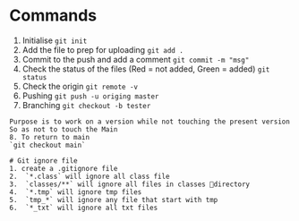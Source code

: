 # Commands
1. Initialise
`git init`
2. Add the file to prep for uploading 
`git add .`
3. Commit to the push and add a comment
`git commit -m "msg"`
4. Check the status of the files (Red = not added, Green = added)
`git status`
5. Check the origin 
`git remote -v`
6. Pushing
`git push -u origing master`
7. Branching
`git checkout -b tester`
```
Purpose is to work on a version while not touching the present version
So as not to touch the Main
8. To return to main
`git checkout main`

# Git ignore file
1. create a .gitignore file
2.	`*.class` will ignore all class file
3.	`classes/**` will ignore all files in classes directory
4.	`*.tmp` will ignore tmp files
5.	`tmp_*` will ignore any file that start with tmp
6.	`*_txt` will ignore all txt files


